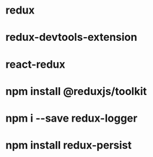 # redux

# redux-devtools-extension

# react-redux

# npm install @reduxjs/toolkit

# npm i --save redux-logger

# npm install redux-persist
